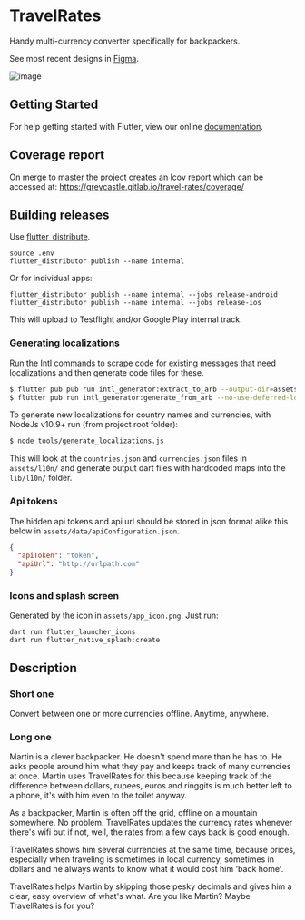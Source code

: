 # TravelRates

Handy multi-currency converter specifically for backpackers.

See most recent designs in [Figma]([https://github.com/ddikman/travelrates](https://www.figma.com/design/3Gx8Pok1mCaFppsBNS9Qgs/TravelRates?node-id=2607-530&t=VRdlcdsC7WmtL4FJ-4)).

![image](https://github.com/user-attachments/assets/882a83b1-cead-44fc-ae50-0475a8daeaac)


## Getting Started

For help getting started with Flutter, view our online
[documentation](https://flutter.io/).

## Coverage report
On merge to master the project creates an lcov report which can be accessed at:
https://greycastle.gitlab.io/travel-rates/coverage/

## Building releases

Use [flutter_distribute](https://distributor.leanflutter.dev/).

```shell
source .env
flutter_distributor publish --name internal
```

Or for individual apps:
```shell
flutter_distributor publish --name internal --jobs release-android
flutter_distributor publish --name internal --jobs release-ios
```

This will upload to Testflight and/or Google Play internal track.

### Generating localizations

Run the Intl commands to scrape code for existing messages that need localizations and then generate code files for these.
```bash
$ flutter pub pub run intl_generator:extract_to_arb --output-dir=assets/l10n lib/**/**.dart --output-file=intl_en.arb
$ flutter pub run intl_generator:generate_from_arb --no-use-deferred-loading --output-dir=lib/l10n lib/**/**.dart assets/l10n/intl_*.arb

```

To generate new localizations for country names and currencies, with NodeJs v10.9+ run (from project root folder):
```bash
$ node tools/generate_localizations.js
```

This will look at the `countries.json` and `currencies.json` files in `assets/l10n/` and generate output dart files with hardcoded maps into the `lib/l10n/` folder.

### Api tokens
The hidden api tokens and api url should be stored in json format alike this below in `assets/data/apiConfiguration.json`.

```json
{
  "apiToken": "token",
  "apiUrl": "http://urlpath.com"
}
```

### Icons and splash screen

Generated by the icon in `assets/app_icon.png`. Just run:

```shell
dart run flutter_launcher_icons
dart run flutter_native_splash:create
```

## Description

### Short one
Convert between one or more currencies offline. Anytime, anywhere.

### Long one
Martin is a clever backpacker. He doesn't spend more than he has to. He asks people around him what they pay and keeps track of many currencies at once. Martin uses TravelRates for this because keeping track of the difference between dollars, rupees, euros and ringgits is much better left to a phone, it's with him even to the toilet anyway.

As a backpacker, Martin is often off the grid, offline on a mountain somewhere. No problem. TravelRates updates the currency rates whenever there's wifi but if not, well, the rates from a few days back is good enough.

TravelRates shows him several currencies at the same time, because prices, especially when traveling is sometimes in local currency, sometimes in dollars and he always wants to know what it would cost him 'back home'.

TravelRates helps Martin by skipping those pesky decimals and gives him a clear, easy overview of what's what. Are you like Martin? Maybe TravelRates is for you?
